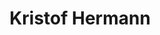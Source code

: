 ---
layout: author
title: Kristof Hermann
name: Kristof Hermann
slug: kristof-hermann
position: Software Engineer
image: /images/authors/kristof-hermann.jpg
socials:
  author_page:
    - name: LinkedIn
      url: https://www.linkedin.com/in/kgherr/
      icon: /images/icons/linkedin-white.svg
  blog_posts:
    - name: LinkedIn
      url: https://www.linkedin.com/in/kgherr/
      icon: /images/icons/linkedin-dark.svg
    - name: GitHub
      url: https://github.com/ArzelaAscoIi
      icon: /images/icons/github.svg
---